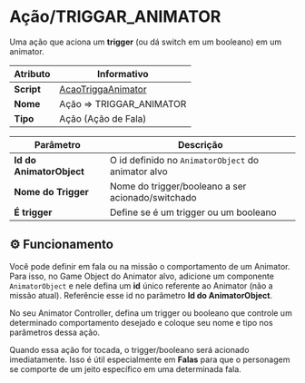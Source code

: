 ﻿# Ação/TRIGGAR_ANIMATOR

Uma ação que aciona um **trigger** (ou dá switch em um booleano) em um animator.

| Atributo | Informativo |
| -- | -- |
| **Script** | [AcaoTriggaAnimator](../../../RPG/Assets/Scripts/AcaoCondicao/Acoes/AcaoTriggaAnimator.cs) |
| **Nome** | Ação => TRIGGAR_ANIMATOR|
| **Tipo** | Ação (Ação de Fala) |

  

| Parâmetro | Descrição |
| -- | -- |
| **Id  do AnimatorObject** |  O id definido no `AnimatorObject` do animator alvo |
| **Nome do Trigger** | Nome do trigger/booleano a ser acionado/switchado |
| **É trigger** | Define se é um trigger ou um booleano |


## ⚙️ Funcionamento
Você pode definir em fala ou na missão o comportamento de um Animator. Para isso, no Game Object do Animator alvo, adicione um componente `AnimatorObject` e nele defina um **id** único referente ao Animator (não a missão atual). Referêncie esse id no parâmetro **Id do AnimatorObject**.

No seu Animator Controller, defina um trigger ou booleano que controle um determinado comportamento desejado e  coloque seu nome e tipo nos parâmetros dessa ação.

Quando essa ação for tocada, o trigger/booleano será acionado imediatamente. Isso é útil especialmente em **Falas** para que o personagem se comporte de um jeito específico em uma determinada fala.